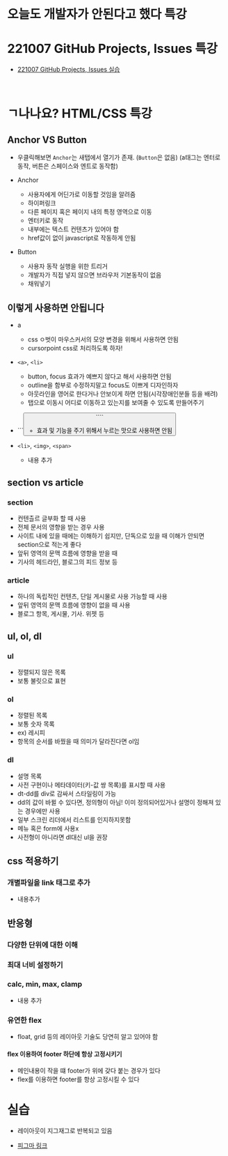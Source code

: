 # 오늘도 개발자가 안된다고 했다 특강


# 221007 GitHub Projects, Issues 특강

- [221007 GitHub Projects, Issues 실습](https://fluoridated-office-e89.notion.site/221007-GitHub-Projects-Issues-c211cf6d98a84f56afcf2f70137ea07b#3674fc81ad534832bfb6c5ce25276e34)

<br>

# ㄱ나나요? HTML/CSS 특강

## Anchor VS Button

- 우클릭해보면 `Anchor`는 새탭에서 열기가 존재. (`Button`은 없음)
  (a태그는 엔터로 동작, 버튼은 스페이스와 엔트로 동작함)

- Anchor

  - 사용자에게 어딘가로 이동할 것임을 알려줌
  - 하이퍼링크
  - 다른 페이지 혹은 페이지 내의 특정 영역으로 이동
  - 엔터키로 동작
  - 내부에는 텍스트 컨텐츠가 있어야 함
  - href값이 없이 javascript로 작동하게 안됨

- Button
  - 사용자 동작 실행을 위한 트리거
  - 개발자가 직접 넣지 않으면 브라우저 기본동작이 없음
  - 채워넣기

## 이렇게 사용하면 안됩니다

- a

  - css ㅇ벗이 마우스커서의 모양 변경을 위해서 사용하면 안됨
  - cursorpoint css로 처리하도록 하자!

- `<a>`, `<li>`

  - button, focus 효과가 예쁘지 않다고 해서 사용하면 안됨
  - outline을 함부로 수정하지말고 focus도 이쁘게 디자인하자
  - 아웃라인을 영어로 한다거나 안보이게 하면 안됨(시각장애인분들 등을 배려)
  - 탭으로 이동시 어디로 이동하고 있는지를 보여줄 수 있도록 만들어주기

- ```<button>````

  - 효과 및 기능을 주기 위해서 누르는 맛으로 사용하면 안됨

- `<li>`, `<img>`, `<span>`
  - 내용 추가

## section vs article

### section

- 컨텐츨르 글부화 할 때 사용
- 전체 문서의 영향을 받는 경우 사용
- 사이트 내에 있을 때에는 이해하기 쉽지만, 단독으로 있을 때 이해가 안되면 section으로 적는게 좋다
- 앞뒤 영역의 문맥 흐름에 영향을 받을 때
- 기사의 헤드라인, 블로그의 피드 정보 등

### article

- 하나의 독립적인 컨텐츠, 단일 게시물로 사용 가능할 때 사용
- 앞뒤 영역의 문맥 흐름에 영향이 없을 때 사용
- 블로그 항목, 게시물, 기사. 위젯 등

## ul, ol, dl

### ul

- 정렬되지 않은 목록
- 보통 불릿으로 표현

### ol

- 정렬된 목록
- 보통 숫자 목록
- ex) 레시피
- 항목의 순서를 바꿨을 때 의미가 달라진다면 ol임

### dl

- 설명 목록
- 사전 구현이나 메타데이터(키-값 쌍 목록)를 표시할 때 사용
- dt-dd를 div로 감싸서 스타일링이 가능
- dd의 값이 바뀔 수 있다면, 정의형이 아님! 이미 정의되어있거나 설명이 정해져 있는 경우에만 사용
- 일부 스크린 리더에서 리스트를 인지하지못함
- 메뉴 혹은 form에 사용x
- 사전형이 아니라면 dl대신 ul을 권장

## css 적용하기

### 개별파일을 link 태그로 추가

- 내용추가

## 반응형

### 다양한 단위에 대한 이해

### 최대 너비 설정하기

### calc, min, max, clamp

- 내용 추가

### 유연한 flex

- float, grid 등의 레이아웃 기술도 당연히 알고 있어야 함

#### flex 이용하여 footer 하단에 항상 고정시키기

- 메인내용이 작을 떄 footer가 위에 갖다 붙는 경우가 있다
- flex를 이용하면 footer를 항상 고정시킬 수 있다

# 실습

- 레이아웃이 지그재그로 반복되고 있음

- [피그마 링크](https://www.figma.com/file/49vlSpSjqCqXtjaaCCOliS/Untitled?node-id=1%3A243)
